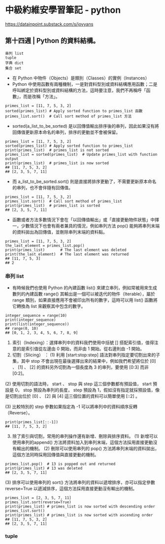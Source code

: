 # 中級約維安學習筆記 - python

https://datainpoint.substack.com/s/jovyans

## 第十四週 | Python 的資料結構。
```
串列 list
tuple
字典 dict
集合 set
```
- 在 Python 中物件（Objects）是類別（Classes）的實例（Instances）
-  Python 中使用函數有兩種機制，一是對資料型別或資料結構應用函數；二是呼叫綁定於資料型別或資料結構的方法，這時要注意，我們不再稱呼「函數」，而是改稱「方法」。
```
primes_list = [11, 7, 5, 3, 2]
sorted(primes_list) # Apply sorted function to primes_list 函數
primes_list.sort()  # Call sort method of primes_list 方法
```
- sorted(a_list_to_be_sorted) 是以回傳值輸出排序後的串列，因此如果沒有將回傳值更新原本命名的串列，排序的更動並不會被保留。
```
primes_list = [11, 7, 5, 3, 2]
sorted(primes_list) # Apply sorted function to primes_list
print(primes_list)  # primes_list is not sorted
primes_list = sorted(primes_list)  # Update primes_list with function output
print(primes_list)  # primes_list is now sorted
## [11, 7, 5, 3, 2]
## [2, 3, 5, 7, 11]
```
- 而 a_list_to_be_sorted.sort() 則是直接將排序更動了，不需要更新原本命名的串列，也不會伴隨有回傳值。
```
primes_list = [11, 7, 5, 3, 2]
primes_list.sort()  # Call sort method of primes_list
print(primes_list)  # primes_list is sorted
## [2, 3, 5, 7, 11]
```
- 函數或者方法多數情況下會在「以回傳值輸出」或「直接更動物件狀態」中擇一，少數情況下也會有兩者兼具的情況，例如串列方法 pop() 能夠將串列末端的資料拋出為回傳值，並刪除串列末端的資料點。
```
primes_list = [11, 7, 5, 3, 2]
the_last_element = primes_list.pop()
print(primes_list)       # The last element was deleted
print(the_last_element)  # The last element was returned
## [11, 7, 5, 3]
## 2
```
### 串列 list
- 有時候我們也使用 Python 的內建函數 list() 來建立串列，例如常被用來生成數列的內建函數 range() 其輸出是一個可以被迭代的物件（Iterable），屬於 range 類別，如果直接應用不會被印出所有的數字，這時可以用 list() 函數將它轉換為 list 來觀察其中包含的數字。
```
integer_sequence = range(10)
print(integer_sequence)
print(list(integer_sequence))
## range(0, 10)
## [0, 1, 2, 3, 4, 5, 6, 7, 8, 9]
```
1. 索引（Indexing）：選擇串列中的資料我們使用中括號 [] 搭配索引值，值得注意的是索引值從左邊由 0 開始，而非由 1 開始。從右邊則由 -1 開始。
2. 切割（Slicing） ：
(1) 利用 [start:stop:step] 語法對串列指定要切割出來的子集，其中 stop 不會出現在最後選擇出來的結果中，例如我們希望將位於 [0] 、 [1] 、 [2] 的資料另外切割為一個長度為 3 的串列，要使用 [0:3] 而非 [0:2]。

(2) 使用切割的語法時， start 、 stop 與 step 這三個參數都有預設值， start 預設是 0， stop 預設為串列的長度， step 預設為 1，假如沒有指定就採預設值，像是切割出位於 [0] 、 [2] 與 [4] 這三個位置的資料可以簡單使用 [::2] 。

(3) 比較特別的 step 參數如果指定為 -1 可以將串列中的資料順序反轉（Reverse）。
```
print(primes_list[::-1])
## [11, 7, 5, 3, 2]
```
3. 除了索引與切割，常用的串列操作還有新增、刪除與排序資料。
(1) 新增可以使用串列的append() 方法將資料加入到串列末端，這個方法採用直接更動沒有輸出的機制。
(2) 刪除可以使用串列的 pop() 方法將串列末端的資料拋出，這個方法同時採用回傳值與直接更動的機制。
```
primes_list.pop()  # 13 is popped out and returned
print(primes_list) # 13 was deleted
## [2, 3, 5, 7, 11]
```
(3) 排序可以使用串列的 sort() 方法將串列的資料以遞增排序，亦可以指定參數 reverse=True 以遞減排序，這個方法採用直接更動沒有輸出的機制。
```
primes_list = [2, 3, 5, 7, 11]
primes_list.sort(reverse=True)
print(primes_list) # primes_list is now sorted with descending order
primes_list.sort()
print(primes_list) # primes_list is now sorted with ascending order
## [11, 7, 5, 3, 2]
## [2, 3, 5, 7, 11]
```
### tuple
